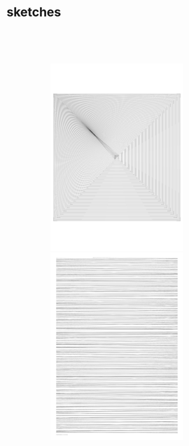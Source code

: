 # sketches

<div style="margin: 20%;">
    <img src="exports/2022.01.04-16.44.54-0.png">
    <img src="exports/2022.01.04-16.52.18-0.png">
</div>